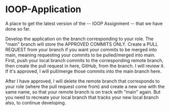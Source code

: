 # IOOP-Application
A place to get the latest version of the -- IOOP Assignment -- that we have done so far.

Develop the application on the branch corresponding to your role.
The "main" branch will store the APPROVED COMMITS ONLY.
Create a PULL REQUEST from your branch if you want your commits to be merged into main, meaning requesting your commits to be pulled/merged into main.
First, push your local branch commits to the corresponding remote branch, then create the pull request in here, GitHub, from the branch.
I will review it. If it's approved, I will pull/merge those commits into the main branch here.

After I have approved, I will delete the remote branch that corresponds to your role (where the pull request come from) and create a new one with the same name, so that your remote branch is on track with "main" again. But you need to recreate your local branch that tracks your new local branch also, to continue developing.
